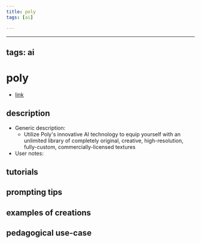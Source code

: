 ```yaml
---
title: poly
tags: [ai]

---
```


---
tags: ai 
---


# poly


* [link](https://withpoly.com/browse/textures)

## description
* Generic description: 
    * Utilize Poly's innovative AI technology to equip yourself with an unlimited library of completely original, creative, high-resolution, fully-custom, commercially-licensed textures
* User notes:

## tutorials

## prompting tips

## examples of creations 

## pedagogical use-case 